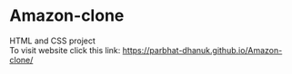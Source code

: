 # Amazon-clone
HTML and CSS project
<br>
To visit website click this link: https://parbhat-dhanuk.github.io/Amazon-clone/
